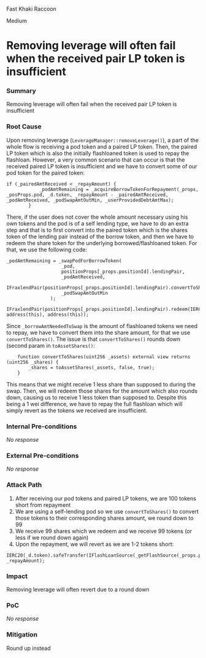 Fast Khaki Raccoon

Medium

# Removing leverage will often fail when the received pair LP token is insufficient

### Summary

Removing leverage will often fail when the received pair LP token is insufficient

### Root Cause

Upon removing leverage (`LeverageManager::removeLeverage()`), a part of the whole flow is receiving a pod token and a paired LP token. Then, the paired LP token which is also the initially flashloaned token is used to repay the flashloan. However, a very common scenario that can occur is that the received paired LP token is insufficient and we have to convert some of our pod token for the paired token:
```solidity
if (_pairedAmtReceived < _repayAmount) {
            _podAmtRemaining = _acquireBorrowTokenForRepayment(_props, _posProps.pod, _d.token, _repayAmount - _pairedAmtReceived, _podAmtReceived, _podSwapAmtOutMin, _userProvidedDebtAmtMax);
        }
```
There, if the user does not cover the whole amount necessary using his own tokens and the pod is of a self lending type, we have to do an extra step and that is to first convert into the paired token which is the shares token of the lending pair instead of the borrow token, and then we have to redeem the share token for the underlying borrowed/flashloaned token. For that, we use the following code:
```solidity
_podAmtRemaining = _swapPodForBorrowToken(
                    _pod,
                    positionProps[_props.positionId].lendingPair,
                    _podAmtReceived,
                    IFraxlendPair(positionProps[_props.positionId].lendingPair).convertToShares(_borrowAmtNeededToSwap),
                    _podSwapAmtOutMin
                );
                IFraxlendPair(positionProps[_props.positionId].lendingPair).redeem(IERC20(positionProps[_props.positionId].lendingPair).balanceOf(address(this)), address(this), address(this));
```
Since `_borrowAmtNeededToSwap` is the amount of flashloaned tokens we need to repay, we have to convert them into the share amount, for that we use `convertToShares()`. The issue is that `convertToShares()` rounds down (second param in `toAssetShares()`:
```solidity
    function convertToShares(uint256 _assets) external view returns (uint256 _shares) {
        _shares = toAssetShares(_assets, false, true);
    }
```
This means that we might receive 1 less share than supposed to during the swap. Then, we will redeem those shares for the amount which also rounds down, causing us to receive 1 less token than supposed to. Despite this being a 1 wei difference, we have to repay the full flashloan which will simply revert as the tokens we received are insufficient.

### Internal Pre-conditions

_No response_

### External Pre-conditions

_No response_

### Attack Path

1. After receiving our pod tokens and paired LP tokens, we are 100 tokens short from repayment
2. We are using a self-lending pod so we use `convertToShares()` to convert those tokens to their corresponding shares amount, we round down to 99
3. We receive 99 shares which we redeem and we receive 99 tokens (or less if we round down again)
4. Upon the repayment, we will revert as we are 1-2 tokens short:
```solidity
IERC20(_d.token).safeTransfer(IFlashLoanSource(_getFlashSource(_props.positionId)).source(), _repayAmount);
```

### Impact

Removing leverage will often revert due to a round down

### PoC

_No response_

### Mitigation

Round up instead